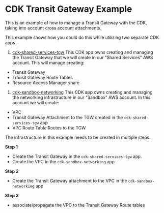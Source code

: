 # CDK Transit Gateway Example

This is an example of how to manage a Transit Gateway with the CDK, taking into account cross account attachments.

This example shows how you could do this while utilizing two separate CDK apps.

1. [cdk-shared-services-tgw](./cdk-shared-services-tgw)
This CDK app owns creating and managing the Transit Gateway that we will create in our "Shared Services" AWS account.
This will manage creating:

- Transit Gateway
- Transit Gateway Route Tables
- Resource Access Manager share

1. [cdk-sandbox-networking](./cdk-sandbox-netwoking)
This CDK app owns creating and managing the networking infrastructure in our "Sandbox" AWS account.
In this account we will create:

- VPC
- Transit Gateway Attachment to the TGW created in the `cdk-shared-services-tgw` app
- VPC Route Table Routes to the TGW



The infrastructure in this example needs to be created in multiple steps.

**Step 1**

- Create the Transit Gateway in the `cdk-shared-services-tgw` app.
- Create the VPC in the `cdk-sandbox-networking` app

**Step 2**

- Create the Transit Gateway attachment to the VPC in the `cdk-sandbox-networking` app


**Step 3**

- associate/propagate the VPC to the Transit Gateway Route tables
